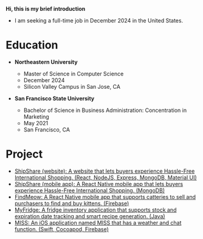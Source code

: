 **Hi, this is my brief introduction**
* I am seeking a full-time job in December 2024 in the United States.

# Education
* **Northeastern University**
  *  Master of Science in Computer Science
  *  December 2024
  *  Silicon Valley Campus in San Jose, CA

* **San Francisco State University**
  * Bachelor of Science in Business Administration: Concentration in Marketing
  * May 2021
  * San Francisco, CA



# Project
* [ShipShare (website): A website that lets buyers experience Hassle-Free International Shopping. (React, NodeJS, Express, MongoDB, Material UI)](https://github.com/CuichanWu/web-dev-shipshare)
* [ShipShare (mobile app): A React Native mobile app that lets buyers experience Hassle-Free International Shopping. (MongoDB)](https://github.com/CuichanWu/ShipShare-mobile-App)
* [FindMeow: A React Native mobile app that supports catteries to sell and purchasers to find and buy kittens. (Firebase)](https://github.com/CuichanWu/MobileAppDev-FindMeow)
* [MyFridge: A fridge inventory application that supports stock and expiration date tracking and smart recipe generation. (Java)](https://github.com/CuichanWu/5004-InventoryManagement)
* [MISS: An iOS application named MISS that has a weather and chat function. (Swift, Cocoapod, Firebase)](https://github.com/CuichanWu/MISS-iOS-app)

